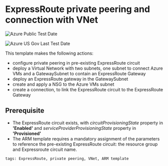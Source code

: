 # ExpressRoute private peering and connection with VNet
![Azure Public Test Date](https://azurequickstartsservice.blob.core.windows.net/badges/101-er-private-peering-vnet/PublicLastTestDate.svg)

![Azure US Gov Last Test Date](https://azurequickstartsservice.blob.core.windows.net/badges/101-er-private-peering-vnet/FairfaxLastTestDate.svg)


This template makes the following actions:
* configure private peering in pre-existing ExpressRoute circuit
* deploy a Virtual Network with two subnets, one subnet to connect Azure VMs and a GatewaySubnet to contain an ExpressRoute Gateway
* deploy an ExpressRoute gateway in the GatewaySubnet
* create and apply a NSG to the Azure VMs subnet 
* create a connection, to link the ExpressRoute circuit to the ExpressRoute Gateway

## Prerequisite
* The ExpressRoute circuit exists, with *circuitProvisioningState* property in **'Enabled'** and *serviceProviderProvisioningState* property in **'Provisioned'** 
* The ARM template requires a mandatory assignment of the parameters to reference the pre-existing ExpressRoute circuit: the resource group and Expressroute circuit name. 

```
tags: ExpressRoute, private peering, VNet, ARM template
```